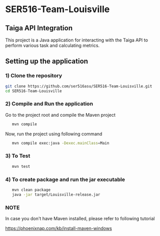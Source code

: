 # SER516-Team-Louisville
## Taiga API Integration
This project is a Java application for interacting with the Taiga API to perform various task and calculating metrics.


## Setting up the application

### 1) Clone the repository


   ```bash
   git clone https://github.com/ser516asu/SER516-Team-Louisville.git
   cd SER516-Team-Louisville
   ```

### 2) Compile and Run the application

Go to the project root and compile the Maven project

```bash
   mvn compile
   ```

Now, run the project using following command

```bash
   mvn compile exec:java -Dexec.mainClass=Main
   ```
### 3) To Test

```bash
   mvn test
   ```

### 4) To create package and run the jar executable

```bash
   mvn clean package
   java -jar target/Louisville-release.jar
   ```

### NOTE

In case you don't have Maven installed, please refer to following tutorial

https://phoenixnap.com/kb/install-maven-windows


